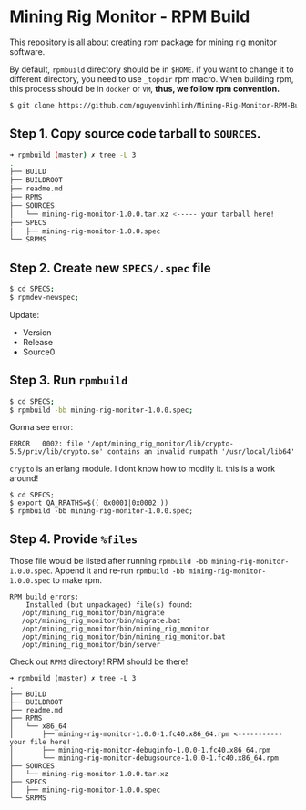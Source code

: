 # Mining Rig Monitor - RPM Build
This repository is all about creating rpm package for mining rig monitor software.

By default, `rpmbuild` directory should be in  `$HOME`. if you want to change it to different directory, you need to use `_topdir` rpm macro. When building rpm, this process should be in `docker` or `VM`, **thus, we follow rpm convention.**

```sh
$ git clone https://github.com/nguyenvinhlinh/Mining-Rig-Monitor-RPM-Build ~/rpmbuild
```

## Step 1. Copy source code tarball to `SOURCES`.
```sh
➜ rpmbuild (master) ✗ tree -L 3
.
├── BUILD
├── BUILDROOT
├── readme.md
├── RPMS
├── SOURCES
│   └── mining-rig-monitor-1.0.0.tar.xz <----- your tarball here!
├── SPECS
│   ├── mining-rig-monitor-1.0.0.spec
└── SRPMS
```
## Step 2. Create new `SPECS/.spec` file

```bash
$ cd SPECS;
$ rpmdev-newspec;
```

Update:

- Version
- Release
- Source0

## Step 3. Run `rpmbuild`
```bash
$ cd SPECS;
$ rpmbuild -bb mining-rig-monitor-1.0.0.spec;
```

Gonna see error:
```
ERROR   0002: file '/opt/mining_rig_monitor/lib/crypto-5.5/priv/lib/crypto.so' contains an invalid runpath '/usr/local/lib64'
```

`crypto` is an erlang module. I dont know how to modify it. this is a work around!
```
$ cd SPECS;
$ export QA_RPATHS=$(( 0x0001|0x0002 ))
$ rpmbuild -bb mining-rig-monitor-1.0.0.spec;
```

## Step 4. Provide `%files`
Those file would be listed after running `rpmbuild -bb mining-rig-monitor-1.0.0.spec`. Append it and re-run `rpmbuild -bb mining-rig-monitor-1.0.0.spec` to make rpm.
```
RPM build errors:
    Installed (but unpackaged) file(s) found:
   /opt/mining_rig_monitor/bin/migrate
   /opt/mining_rig_monitor/bin/migrate.bat
   /opt/mining_rig_monitor/bin/mining_rig_monitor
   /opt/mining_rig_monitor/bin/mining_rig_monitor.bat
   /opt/mining_rig_monitor/bin/server

```

Check out `RPMS` directory! RPM should be there!

```
➜ rpmbuild (master) ✗ tree -L 3
.
├── BUILD
├── BUILDROOT
├── readme.md
├── RPMS
│   └── x86_64
│       ├── mining-rig-monitor-1.0.0-1.fc40.x86_64.rpm <----------- your file here!
│       ├── mining-rig-monitor-debuginfo-1.0.0-1.fc40.x86_64.rpm
│       └── mining-rig-monitor-debugsource-1.0.0-1.fc40.x86_64.rpm
├── SOURCES
│   └── mining-rig-monitor-1.0.0.tar.xz
├── SPECS
│   ├── mining-rig-monitor-1.0.0.spec
└── SRPMS
```
